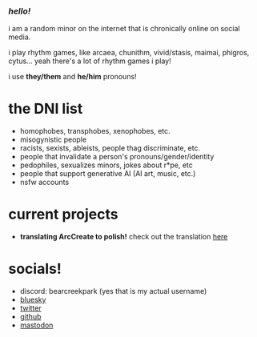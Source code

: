 ### *hello!*
i am a random minor on the internet that is chronically online on social media.

i play rhythm games, like arcaea, chunithm, vivid/stasis, maimai, phigros, cytus... yeah there's a lot of rhythm games i play!

i use **they/them** and **he/him** pronouns!

# the DNI list
- homophobes, transphobes, xenophobes, etc.
- misogynistic people
- racists, sexists, ableists, people thag discriminate, etc.
- people that invalidate a person's pronouns/gender/identity
- pedophiles, sexualizes minors, jokes about r*pe, etc
- people that support generative AI (AI art, music, etc.)
- nsfw accounts


# current projects
- **translating ArcCreate to polish!** check out the translation [here](https://github.com/unauthparadox/ArcCreate)


# socials!
- discord: bearcreekpark (yes that is my actual username)
- [bluesky](https://bsky.app/profile/unauthparadox.xyz)
- [twitter](https://twitter.com/chunithmverse)
- [github](https://github.com/unauthparadox)
- <a rel="me" href="https://mas.to/@unauthparadox">mastodon</a>
